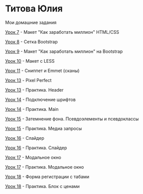 # Титова Юлия
Мои домашние задания

[Урок 7](https://juliatitova.github.io/lesson_7/) - Макет "Как заработать миллион" HTML/CSS


[Урок 8](https://juliatitova.github.io/lesson_8/) - Сетка Bootstrap


[Урок 9](https://juliatitova.github.io/lesson_9/) - Макет "Как заработать миллион" на Bootstrap


[Урок 10](https://juliatitova.github.io/lesson_10/) - Макет с LESS 


[Урок 11](https://juliatitova.github.io/lesson_11/) - Сниппет и Emmet (сканы)


[Урок 13](https://juliatitova.github.io/lesson_13/) - Pixel Perfect


[Урок 13](https://juliatitova.github.io/lesson_13_practice/src/) - Практика. Header


[Урок 14](https://juliatitova.github.io/lesson_14/) - Подключение шрифтов


[Урок 14](https://juliatitova.github.io/lesson_14_practice/) - Практика. Main


[Урок 15](https://juliatitova.github.io/lesson_15/) - Затемнение фона. Псевдоэлементы и псевдоклассы


[Урок 15](https://juliatitova.github.io/lesson_15_practice/) - Практика. Медиа запросы


[Урок 16](https://juliatitova.github.io/lesson_16/) - Слайдер


[Урок 16](https://juliatitova.github.io/lesson_16_practice/) - Практика. Слайдер


[Урок 17](https://juliatitova.github.io/github/lesson_17/) - Модальное окно


[Урок 17](https://juliatitova.github.io/lesson_17_practice/) - Практика. Модальное окно


[Урок 18](https://juliatitova.github.io/lesson_18/) - Форма регистрации с табами


[Урок 18](https://juliatitova.github.io/lesson_18_practice/) - Практика. Блок с ценами
